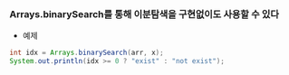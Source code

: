 ### Arrays.binarySearch를 통해 이분탐색을 구현없이도 사용할 수 있다
- 예제
```java
int idx = Arrays.binarySearch(arr, x);
System.out.println(idx >= 0 ? "exist" : "not exist");
```
